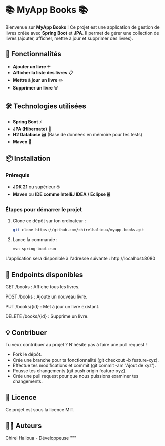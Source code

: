 # 📚 MyApp Books 📚

Bienvenue sur **MyApp Books** ! Ce projet est une application de gestion de livres créée avec **Spring Boot** et **JPA**. Il permet de gérer une collection de livres (ajouter, afficher, mettre à jour et supprimer des livres).

## 🚀 Fonctionnalités

- **Ajouter un livre** ➕
- **Afficher la liste des livres** 📋
- **Mettre à jour un livre** ✏️
- **Supprimer un livre** 🗑️

## 🛠️ Technologies utilisées

- **Spring Boot** ⚡️
- **JPA (Hibernate)** 💾
- **H2 Database** 🗃️ (Base de données en mémoire pour les tests)
- **Maven** 🔧

## 📦 Installation

### Prérequis

- **JDK 21** ou supérieur ☕
- **Maven** ou **IDE comme IntelliJ IDEA / Eclipse** 🖥️

### Étapes pour démarrer le projet

1. Clone ce dépôt sur ton ordinateur :

   ```bash
   git clone https://github.com/chirelhalioua/myapp-books.git


2. Lance la commande :

   ```bash
   mvn spring-boot:run

L'application sera disponible à l'adresse suivante :
http://localhost:8080

## 📢 Endpoints disponibles
GET /books : Affiche tous les livres.

POST /books : Ajoute un nouveau livre.

PUT /books/{id} : Met à jour un livre existant.

DELETE /books/{id} : Supprime un livre.

## 💡 Contribuer
Tu veux contribuer au projet ? N'hésite pas à faire une pull request !

- Fork le dépôt.
- Crée une branche pour ta fonctionnalité (git checkout -b feature-xyz).
- Effectue tes modifications et commit (git commit -am 'Ajout de xyz').
- Pousse tes changements (git push origin feature-xyz).
- Crée une pull request pour que nous puissions examiner tes changements.

## 📝 Licence
Ce projet est sous la licence MIT.

## 🧑‍💻 Auteurs
Chirel Halioua - Développeuse  """
